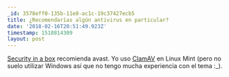```yaml
---
_id: 3578eff0-135b-11e8-ac1c-19c37427ecb5
title: ¿Recomendarías algún antivirus en particular?
date: '2018-02-16T20:51:49.923Z'
timestamp: 1518814309
layout: post
---
```


[Security in a box](https://securityinabox.org/en/) recomienda avast. Yo uso [ClamAV](https://www.clamav.net/) en Linux Mint (pero no suelo utilizar Windows así que no tengo mucha experiencia con el tema :_).
